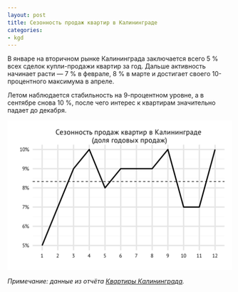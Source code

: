 ```yaml
---
layout: post
title: Сезонность продаж квартир в Калининграде
categories:
- kgd
---
```


В январе на вторичном рынке Калининграда заключается всего 5 % всех сделок купли-продажи квартир за год. Дальше активность начинает расти — 7 % в феврале, 8 % в марте и достигает своего 10-процентного максимума в апреле.

Летом наблюдается стабильность на 9-процентном уровне, а в сентябре снова 10 %, после чего интерес к квартирам значительно падает до декабря.

![Сезонность продаж квартир в Калининграде](/images/kgd_season_mnt.svg "Сезонность продаж квартир в Калининграде")

*Примечание: данные из отчёта [Квартиры Калининграда](/shop.html#!/~/product/id=13926963).*